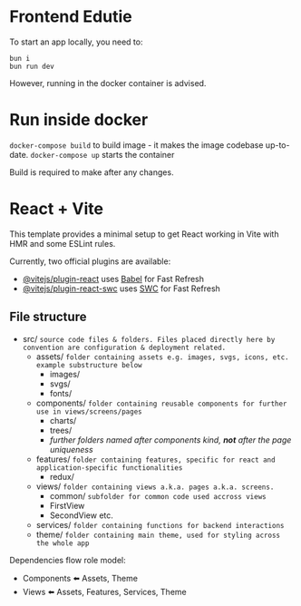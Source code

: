 
# Frontend Edutie 	
To start an app locally, you need to:

```shell
bun i
bun run dev
```

However, running in the docker container is advised.

# Run inside docker

`docker-compose build` to build image - it makes the image codebase up-to-date.
`docker-compose up` starts the container

Build is required to make after any changes.

# React + Vite

This template provides a minimal setup to get React working in Vite with HMR and some ESLint rules.

Currently, two official plugins are available:

- [@vitejs/plugin-react](https://github.com/vitejs/vite-plugin-react/blob/main/packages/plugin-react/README.md) uses [Babel](https://babeljs.io/) for Fast Refresh
- [@vitejs/plugin-react-swc](https://github.com/vitejs/vite-plugin-react-swc) uses [SWC](https://swc.rs/) for Fast Refresh

## File structure 
 - src/ `source code files & folders. Files placed directly here by convention are configuration & deployment related.`
   - assets/ `folder containing assets e.g. images, svgs, icons, etc. example substructure below`
     - images/
     - svgs/
     - fonts/
   - components/ `folder containing reusable components for further use in views/screens/pages`
     - charts/
     - trees/
     - *further folders named after components kind, **not** after the page uniqueness*
   - features/ `folder containing features, specific for react and application-specific functionalities`
     - redux/ 
   - views/ `folder containing views a.k.a. pages a.k.a. screens.`
     - common/ `subfolder for common code used accross views`
     - FirstView
     - SecondView etc.
   - services/ `folder containing functions for backend interactions`
   - theme/ `folder containing main theme, used for styling across the whole app`

Dependencies flow role model: 
 - Components ⬅️ Assets, Theme
 - Views ⬅️ Assets, Features, Services, Theme
